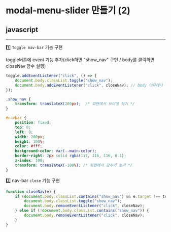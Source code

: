 # modal-menu-slider 만들기 (2)
## javascript

---

1️⃣ `Toggle nav-bar` 기능 구현

toggle버튼에 event 기능 추가(click하면 "show_nav" 구현 / body를 클릭하면 closeNav 함수 실행)

```js
toggle.addEventListener("click", () => {
    document.body.classList.toggle("show_nav");
    document.body.addEventListener("click", closeNav); // body 아무데나 누르면 closeNav 실행
});
```
```css
.show_nav {
    transform: translateX(200px);  /* 화면에서 보이게 하기 */
}

#navbar {
    position: fixed;
    top: 0;
    left: 0;
    width: 200px;
    height: 100%;
    color: #fff;
    background-color: var(--main-color);
    border-right: 2px solid rgba(117, 116, 116, 0.1);
    z-index: 100;
    transform: translateX(-100%); /* 화면에서 감추어 놓기 */
}
```

2️⃣ nav-bar `close` 기능 구현


```js
function closeNav(e) {
    if (document.body.classList.contains("show_nav") && e.target !== toggle && !toggle.contains(e.target) && e.target !== navbar && !navbar.contains(e.target)) {
        document.body.classList.toggle("show_nav");
        document.body.removeEventListener("click", closeNav);
    } else if (!document.body.classList.contains("show_nav")) {
        document.body.removeEventListener("click", closeNav);
    }
}
```

